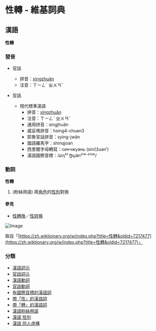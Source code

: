 # 性轉 - 維基詞典

## 漢語

**性轉**

### 發音

-   官話
    -   拼音：[xìngzhuǎn](https://zh.wikipedia.org/wiki/%E6%BC%A2%E8%AA%9E%E6%8B%BC%E9%9F%B3)
    -   注音：ㄒㄧㄥˋ ㄓㄨㄢˇ

-   官話
    -   現代標準漢語
        -   拼音：[xìngzhuǎn](https://zh.wikipedia.org/wiki/%E6%BC%A2%E8%AA%9E%E6%8B%BC%E9%9F%B3)
        -   注音：ㄒㄧㄥˋ ㄓㄨㄢˇ
        -   通用拼音：sìngjhuǎn
        -   威妥瑪拼音：hsing4-chuan3
        -   耶魯官話拼音：syìng-jwǎn
        -   國語羅馬字：shinqjoan
        -   西里爾字母轉寫：синчжуань (sinčžuanʹ)
        -   漢語國際音標：/ɕiŋ⁵¹ ʈ͡ʂu̯än²¹⁴⁻²¹⁽⁴⁾/

### 動詞

**性轉**

1.  (粉絲用語) 將[角色](https://wiki/%E8%A7%92%E8%89%B2)的[性別](https://wiki/%E6%80%A7%E5%88%A5)對換

#### 參見

-   [性轉換](https://wiki/%E6%80%A7%E8%BD%89%E6%8F%9B)／[性转换](https://wiki/%E6%80%A7%E8%BD%AC%E6%8D%A2)

![Image](https://login.wikimedia.org/wiki/Special:CentralAutoLogin/start?useformat=desktop&type=1x1&usesul3=0)

取自「[https://zh.wiktionary.org/w/index.php?title=性轉&oldid=7217477](https://zh.wiktionary.org/w/index.php?title=性轉&oldid=7217477)」

### 分類

-   [漢語詞元](https://wiki/Category:%E6%BC%A2%E8%AA%9E%E8%A9%9E%E5%85%83)
-   [官話詞元](https://wiki/Category:%E5%AE%98%E8%A9%B1%E8%A9%9E%E5%85%83)
-   [漢語動詞](https://wiki/Category:%E6%BC%A2%E8%AA%9E%E5%8B%95%E8%A9%9E)
-   [官話動詞](https://wiki/Category:%E5%AE%98%E8%A9%B1%E5%8B%95%E8%A9%9E)
-   [有國際音標的漢語詞](https://wiki/Category:%E6%9C%89%E5%9C%8B%E9%9A%9B%E9%9F%B3%E6%A8%99%E7%9A%84%E6%BC%A2%E8%AA%9E%E8%A9%9E)
-   [帶「性」的漢語詞](https://wiki/Category:%E5%B8%B6%E3%80%8C%E6%80%A7%E3%80%8D%E7%9A%84%E6%BC%A2%E8%AA%9E%E8%A9%9E)
-   [帶「轉」的漢語詞](https://wiki/Category:%E5%B8%B6%E3%80%8C%E8%BD%89%E3%80%8D%E7%9A%84%E6%BC%A2%E8%AA%9E%E8%A9%9E)
-   [漢語粉絲用語](https://wiki/Category:%E6%BC%A2%E8%AA%9E%E7%B2%89%E7%B5%B2%E7%94%A8%E8%AA%9E)
-   [漢語 性別](https://wiki/Category:%E6%BC%A2%E8%AA%9E_%E6%80%A7%E5%88%A5)
-   [漢語 同人虛構](https://wiki/Category:%E6%BC%A2%E8%AA%9E_%E5%90%8C%E4%BA%BA%E8%99%9B%E6%A7%8B)